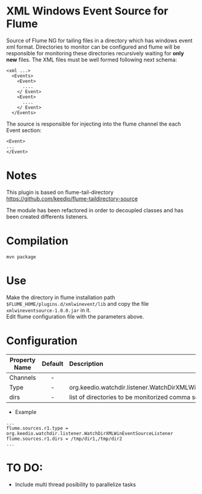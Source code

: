 XML Windows Event Source for Flume
==================================
Source of Flume NG for tailing files in a directory which has windows event xml format. Directories to monitor can be configured and flume will be responsible for monitoring these directories recursively waiting for **only new** files.
The XML files must be well formed following next schema:

```
<xml ...>
  <Events>
    <Event>
      ....
    </ Event>
    <Event>
      ....
    </ Event>
  </Events>
```

The source is responsible for injecting into the flume channel the each Event section:

```
<Event>
...
</Event>
```

Notes
=====
This plugin is based on flume-tail-directory https://github.com/keedio/flume-taildirectory-source  

The module has been refactored in order to decoupled classes and has been created differents listeners.


Compilation
===========
```
mvn package
```

Use
===
Make the directory in flume installation path ```$FLUME_HOME/plugins.d/xmlwinevent/lib``` and copy the file   ```xmlwineventsource-1.0.0.jar``` in it.  
Edit flume configuration file with the parameters above.

Configuration
=============
| Property Name | Default | Description |
| ------------- | :-----: | :---------- |
| Channels | - |  |
| Type | - | org.keedio.watchdir.listener.WatchDirXMLWinEventSourceListener |
| dirs | - | list of directories to be monitorized comma separated |

* Example
```
...
flume.sources.r1.type = org.keedio.watchdir.listener.WatchDirXMLWinEventSourceListener
flume.sources.r1.dirs = /tmp/dir1,/tmp/dir2
...
```

TO DO:
======

* Include multi thread posibility to parallelize tasks
